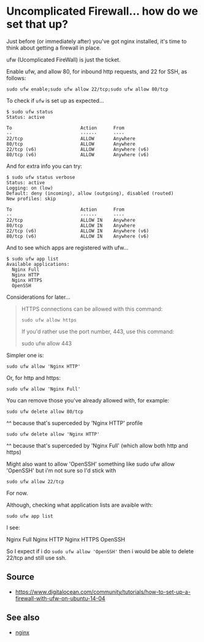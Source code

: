# Uncomplicated Firewall... how do we set that up?

Just before (or immediately after) you've got nginx installed, it's time to think about getting a firewall in place.

ufw (Ucomplicated FireWall) is just the ticket.

Enable ufw, and allow 80, for inbound http requests, and 22 for SSH, as follows:

    sudo ufw enable;sudo ufw allow 22/tcp;sudo ufw allow 80/tcp


To check if `ufw` is set up as expected...

    $ sudo ufw status
    Status: active

    To                         Action      From
    --                         ------      ----
    22/tcp                     ALLOW       Anywhere
    80/tcp                     ALLOW       Anywhere
    22/tcp (v6)                ALLOW       Anywhere (v6)
    80/tcp (v6)                ALLOW       Anywhere (v6)

And for extra info you can try:

    $ sudo ufw status verbose
    Status: active
    Logging: on (low)
    Default: deny (incoming), allow (outgoing), disabled (routed)
    New profiles: skip

    To                         Action      From
    --                         ------      ----
    22/tcp                     ALLOW IN    Anywhere
    80/tcp                     ALLOW IN    Anywhere
    22/tcp (v6)                ALLOW IN    Anywhere (v6)
    80/tcp (v6)                ALLOW IN    Anywhere (v6)



And to see which apps are registered with ufw...

    $ sudo ufw app list
    Available applications:
      Nginx Full
      Nginx HTTP
      Nginx HTTPS
      OpenSSH


Considerations for later...

> HTTPS connections can be allowed with this command:
>
>     sudo ufw allow https
>
> If you'd rather use the port number, 443, use this command:
>
>   sudo ufw allow 443


Simpler one is:


	sudo ufw allow 'Nginx HTTP'

Or, for http and https:

	sudo ufw allow 'Nginx Full'

You can remove those you've already allowed with, for example:

	sudo ufw delete allow 80/tcp

^^ because that's superceded by 'Nginx HTTP' profile

	sudo ufw delete allow 'Nginx HTTP'

^^ because that's superceded by 'Nginx Full' (which allow both http and https)

Might also want to allow 'OpenSSH' something like sudo ufw allow 'OpenSSH' but i'm not sure so I'd stick with

	sudo ufw allow 22/tcp

For now.

Although, checking what application lists are avaible with:

	sudo ufw app list

I see:

  Nginx Full
  Nginx HTTP
  Nginx HTTPS
  OpenSSH

So I expect if i do `sudo ufw allow 'OpenSSH'` then i would be able to delete 22/tcp and still use ssh.

## Source

 * <https://www.digitalocean.com/community/tutorials/how-to-set-up-a-firewall-with-ufw-on-ubuntu-14-04>

 ## See also

 * [nginx](nginx.md)